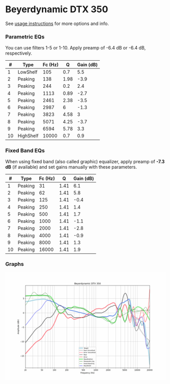# Beyerdynamic DTX 350
See [usage instructions](https://github.com/jaakkopasanen/AutoEq#usage) for more options and info.

### Parametric EQs
You can use filters 1-5 or 1-10. Apply preamp of -6.4 dB or -6.4 dB, respectively.

|   # | Type      |   Fc (Hz) |    Q |   Gain (dB) |
|-----|-----------|-----------|------|-------------|
|   1 | LowShelf  |       105 | 0.7  |         5.5 |
|   2 | Peaking   |       138 | 1.98 |        -3.9 |
|   3 | Peaking   |       244 | 0.2  |         2.4 |
|   4 | Peaking   |      1113 | 0.89 |        -2.7 |
|   5 | Peaking   |      2461 | 2.38 |        -3.5 |
|   6 | Peaking   |      2987 | 6    |        -1.3 |
|   7 | Peaking   |      3823 | 4.58 |         3   |
|   8 | Peaking   |      5071 | 4.25 |        -3.7 |
|   9 | Peaking   |      6594 | 5.78 |         3.3 |
|  10 | HighShelf |     10000 | 0.7  |         0.9 |

### Fixed Band EQs
When using fixed band (also called graphic) equalizer, apply preamp of **-7.3 dB** (if available) and set gains manually with these parameters.

|   # | Type    |   Fc (Hz) |    Q |   Gain (dB) |
|-----|---------|-----------|------|-------------|
|   1 | Peaking |        31 | 1.41 |         6.1 |
|   2 | Peaking |        62 | 1.41 |         5.8 |
|   3 | Peaking |       125 | 1.41 |        -0.4 |
|   4 | Peaking |       250 | 1.41 |         1.4 |
|   5 | Peaking |       500 | 1.41 |         1.7 |
|   6 | Peaking |      1000 | 1.41 |        -1.1 |
|   7 | Peaking |      2000 | 1.41 |        -2.8 |
|   8 | Peaking |      4000 | 1.41 |        -0.9 |
|   9 | Peaking |      8000 | 1.41 |         1.3 |
|  10 | Peaking |     16000 | 1.41 |         1.9 |

### Graphs
![](./Beyerdynamic%20DTX%20350.png)
